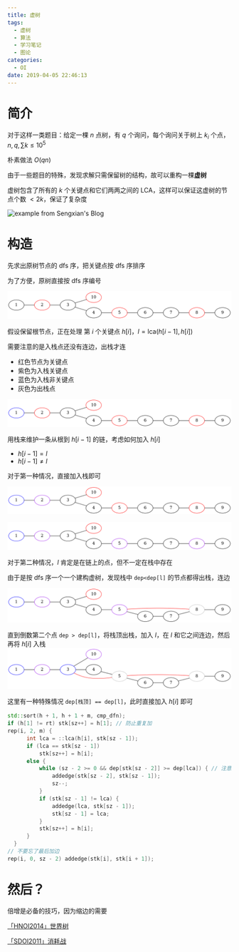 ```yaml
---
title: 虚树
tags:
  - 虚树
  - 算法
  - 学习笔记
  - 图论
categories:
  - OI
date: 2019-04-05 22:46:13
---
```


# 简介

对于这样一类题目：给定一棵 $n$ 点树，有 $q$ 个询问，每个询问关于树上 $k_i$ 个点， $n,q,\sum k \leq 10^5$

朴素做法 $O(qn)$

由于一些题目的特殊，发现求解只需保留树的结构，故可以重构一棵**虚树**

虚树包含了所有的 $k$ 个关键点和它们两两之间的 LCA，这样可以保证这虚树的节点个数 $< 2k$，保证了复杂度

![example from Sengxian's Blog](https://blog.sengxian.com/images/virtual-tree/virtual-tree.svg)

<!-- more -->

# 构造

先求出原树节点的 dfs 序，把关键点按 dfs 序排序

为了方便，原树直接按 dfs 序编号


![1](/images/vt1.png)

假设保留根节点，正在处理 第 $i$ 个关键点 $h[i]$，$l=\mathrm{lca}(h[i-1], h[i])$

需要注意的是入栈点还没有连边，出栈才连

- 红色节点为关键点
- 紫色为入栈关键点
- 蓝色为入栈非关键点
- 灰色为出栈点

![2](/images/vt2.png)

用栈来维护一条从根到 $h[i-1]$ 的链，考虑如何加入 $h[i]$

- $h[i-1] = l$
- $h[i-1] \neq l$

对于第一种情况，直接加入栈即可

![3](/images/vt3.png)

![4](/images/vt4.png)

对于第二种情况，$l$ 肯定是在链上的点，但不一定在栈中存在

由于是按 dfs 序一个一个建构虚树，发现栈中 `dep<dep[l]` 的节点都得出栈，连边

![5](/images/vt5.png)

直到倒数第二个点 `dep > dep[l]`，将栈顶出栈，加入 $l$，在 $l$
 和它之间连边，然后再将 $h[i]$ 入栈
![6](/images/vt6.png)

这里有一种特殊情况 `dep[栈顶] == dep[l]`，此时直接加入 $h[i]$ 即可

```cpp
std::sort(h + 1, h + 1 + m, cmp_dfn);
if (h[1] != rt) stk[sz++] = h[1]; // 防止重复加
rep(i, 2, m) {
      int lca = ::lca(h[i], stk[sz - 1]);
      if (lca == stk[sz - 1])
          stk[sz++] = h[i];
      else {
          while (sz - 2 >= 0 && dep[stk[sz - 2]] >= dep[lca]) { // 注意取等
              addedge(stk[sz - 2], stk[sz - 1]);
              sz--;
          }
          if (stk[sz - 1] != lca) {
              addedge(lca, stk[sz - 1]);
              stk[sz - 1] = lca;
          }
          stk[sz++] = h[i];
      }
  }
// 不要忘了最后加边
rep(i, 0, sz - 2) addedge(stk[i], stk[i + 1]);
```

# 然后？

倍增是必备的技巧，因为缩边的需要

[「HNOI2014」世界树](https://www.luogu.org/problemnew/show/P3233)

[「SDOI2011」消耗战](https://www.luogu.org/problemnew/show/P2495)